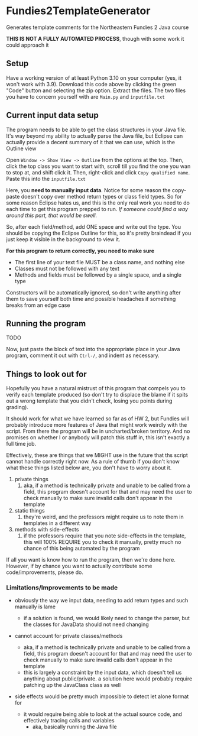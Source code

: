 # Fundies2TemplateGenerator
Generates template comments for the Northeastern Fundies 2 Java course

**THIS IS NOT A FULLY AUTOMATED PROCESS**, though with some work it
could approach it

## Setup
Have a working version of at least Python 3.10 on your computer (yes, it won't work with 3.9). 
Download this code above by clicking the green "Code" button and selecting the zip option. Extract
the files. The two files you have to concern yourself with are `Main.py` and `inputfile.txt`

## Current input data setup
The program needs to be able to get the class structures in your Java file.
It's way beyond my ability to actually parse the Java file, but Eclipse can actually 
provide a decent summary of it that we can use, which is the Outline view

Open `Window -> Show View -> Outline`
from the options at the top. Then, click the top class you want to start with, scroll
till you find the one you wan to stop at, and shift click it. Then, right-click and 
click `Copy qualified name`. Paste this into the `inputfile.txt`

Here, you **need to manually input data**. Notice for some reason the copy-paste
doesn't copy over method return types or class field types. So for some reason 
Eclipse hates us, and this is the only real work you need to do each time to get
this program prepped to run. *If someone could find a way around this part, that would be swell.*

So, after each field/method, add ONE space and write out the type. You should be copying
the Eclipse Outline for this, so it's pretty braindead if you just keep it visible in the background
to view it.

**For this program to return correctly, you need to make sure**
- The first line of your text file MUST be a class name, and nothing else
- Classes must not be followed with any text
- Methods and fields must be followed by a single space, and a single type

Constructors will be automatically ignored, so don't write anything after them to save yourself
both time and possible headaches if something breaks from an edge case

## Running the program
TODO

Now, just paste the block of text into the appropriate place in your Java program,
comment it out with `Ctrl-/`, and indent as necessary.

## Things to look out for
Hopefully you have a natural mistrust of this program that compels
you to verify each template produced (so don't try to displace the blame if
it spits out a wrong template that you didn't check, losing you points during grading).

It should work for what we have learned so far as of HW 2, but Fundies will probably
introduce more features of Java that might work weirdly with the script.
From there the program will be in uncharted/broken territory.
And no promises on whether I or anybody will patch this stuff in, 
this isn't exactly a full time job.

Effectively, these are things that we MIGHT use in the future that ths script
cannot handle correctly right now. As a rule of thumb
if you don't know what these things listed below are, you don't have to worry 
about it.

1. private things
   1. aka, if a method is technically private and unable to be called 
  from a field, this program doesn't account for that and may need 
  the user to check manually to make sure invalid calls don't appear
  in the template
2. static things
   1. they're weird, and the professors might require us to note them
   in templates in a different way
3. methods with side-effects
   1. if the professors require that you note side-effects in the template,
   this will 100% REQUIRE you to check it manually, pretty much no chance
   of this being automated by the program

If all you want is know how to run the program, then we're done here.
However, if by chance you want to actually contribute some code/improvements,
please do.




### Limitations/Improvements to be made
- obviously the way we input data, needing to add return types and such
manually is lame
  - if a solution is found, we would likely need to change the parser,
  but the classes for JavaData should not need changing

- cannot account for private classes/methods
  - aka, if a method is technically private and unable to be called 
  from a field, this program doesn't account for that and may need 
  the user to check manually to make sure invalid calls don't appear
  in the template
  - this is largely a constraint by the input data, which doesn't
  tell us anything about public/private. a solution here would probably
  require patching up the JavaClass class as well
  
- side effects would be pretty much impossible to detect let alone format for
  - it would require being able to look at the actual source code,
  and effectively tracing calls and variables
    - aka, basically running the Java file
  
